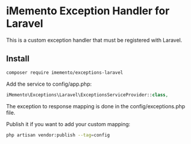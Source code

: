 # iMemento Exception Handler for Laravel

This is a custom exception handler that must be registered with Laravel.

## Install
```bash
composer require imemento/exceptions-laravel
```

Add the service to config/app.php:
```php
iMemento\Exceptions\Laravel\ExceptionsServiceProvider::class,
```

The exception to response mapping is done in the config/exceptions.php file.

Publish it if you want to add your custom mapping:
```bash
php artisan vendor:publish --tag=config
```
